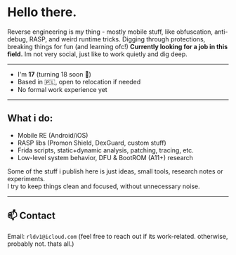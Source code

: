 # Hello there.

Reverse engineering is my thing - mostly mobile stuff, like obfuscation, anti-debug, RASP, and weird runtime tricks. 
Digging through protections, breaking things for fun (and learning ofc!)
**Currently looking for a job in this field.**
Im not very social, just like to work quietly and dig deep.

---

- I'm **17** (turning 18 soon 🎂)  
- Based in 🇵🇱, open to relocation if needed  
- No formal work experience yet
---

## What i do:

- Mobile RE (Android/iOS)
- RASP libs (Promon Shield, DexGuard, custom stuff)
- Frida scripts, static+dynamic analysis, patching, tracing, etc.
- Low-level system behavior, DFU & BootROM (A11+) research

Some of the stuff i publish here is just ideas, small tools, research notes or experiments.  
I try to keep things clean and focused, without unnecessary noise.

---

## 📫 Contact

Email: `rldv1@icloud.com` 
(feel free to reach out if its work-related. otherwise, probably not. thats all.)


<!-- no system is secure - just undiscovered -->
